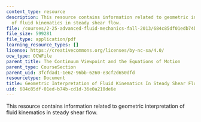 ```yaml
---
content_type: resource
description: This resource contains information related to geometric interpretation
  of fluid kinematics in steady shear flow.
file: /courses/2-25-advanced-fluid-mechanics-fall-2013/684c85df01edb74bcd1d36e0a210de6e_MIT2_25F13_Geometric_Inte.pdf
file_size: 599281
file_type: application/pdf
learning_resource_types: []
license: https://creativecommons.org/licenses/by-nc-sa/4.0/
ocw_type: OCWFile
parent_title: The Continuum Viewpoint and the Equations of Motion
parent_type: CourseSection
parent_uid: 3fcfdad1-1e62-96bb-6260-e3cf2d650dfd
resourcetype: Document
title: Geometric Interpretation of Fluid Kinematics In Steady Shear Flow
uid: 684c85df-01ed-b74b-cd1d-36e0a210de6e
---
```

This resource contains information related to geometric interpretation of fluid kinematics in steady shear flow.
